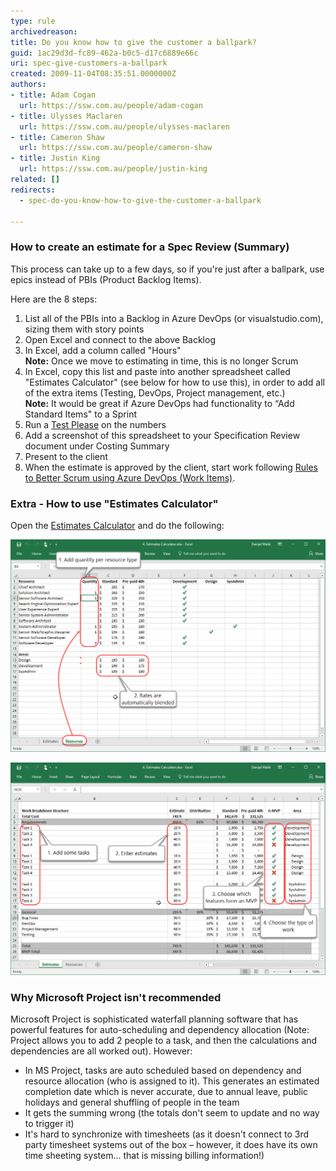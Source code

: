 ```yaml
---
type: rule
archivedreason: 
title: Do you know how to give the customer a ballpark?
guid: 1ac29d3d-fc89-462a-b0c5-d17c6889e66c
uri: spec-give-customers-a-ballpark
created: 2009-11-04T08:35:51.0000000Z
authors:
- title: Adam Cogan
  url: https://ssw.com.au/people/adam-cogan
- title: Ulysses Maclaren
  url: https://ssw.com.au/people/ulysses-maclaren
- title: Cameron Shaw
  url: https://ssw.com.au/people/cameron-shaw
- title: Justin King
  url: https://ssw.com.au/people/justin-king
related: []
redirects: 
  - spec-do-you-know-how-to-give-the-customer-a-ballpark

---
```


### How to create an estimate for a Spec Review (Summary)

This process can take up to a few days, so if you're just after a ballpark, use epics instead of PBIs (Product Backlog Items).

Here are the 8 steps:

<!--endintro-->

1. List all of the PBIs into a Backlog in Azure DevOps (or visualstudio.com), sizing them with story points
2. Open Excel and connect to the above Backlog
3. In Excel, add a column called "Hours"   
  **Note:** Once we move to estimating in time, this is no longer Scrum
4. In Excel, copy this list and paste into another spreadsheet called "Estimates Calculator" (see below for how to use this), in order to add all of the extra items (Testing, DevOps, Project management, etc.)   
  **Note:** It would be great if Azure DevOps had functionality to “Add Standard Items" to a Sprint
5. Run a [Test Please](/conduct-a-test-please-internally-and-then-with-the-client) on the numbers
6. Add a screenshot of this spreadsheet to your Specification Review document under Costing Summary
7. Present to the client
8. When the estimate is approved by the client, start work following [Rules to Better Scrum using Azure DevOps (Work Items)](/rules-to-better-scrum-using-azure-devops).

### Extra - How to use "Estimates Calculator"

Open the [Estimates Calculator](estimates-calculator.xlsx) and do the following:

![Figure: Set the types and numbers of resources who will be working on the project](resource-tab.png)

![Figure: Enter your PBIs and estimates](estimates-tab.png)

### Why Microsoft Project isn't recommended

Microsoft Project is sophisticated waterfall planning software that has powerful features for auto-scheduling and dependency allocation (Note: Project allows you to add 2 people to a task, and then the calculations and dependencies are all worked out). However:

* In MS Project, tasks are auto scheduled based on dependency and resource allocation (who is assigned to it). This generates an estimated completion date which is never accurate, due to annual leave, public holidays and general shuffling of people in the team
* It gets the summing wrong (the totals don't seem to update and no way to trigger it)
* It's hard to synchronize with timesheets (as it doesn't connect to 3rd party timesheet systems out of the box – however, it does have its own time sheeting system... that is missing billing information!)

